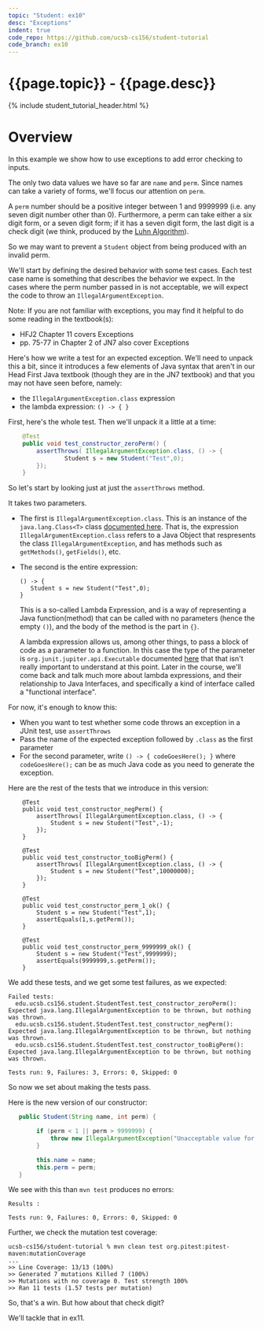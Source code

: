 ```yaml
---
topic: "Student: ex10"
desc: "Exceptions"
indent: true
code_repo: https://github.com/ucsb-cs156/student-tutorial
code_branch: ex10
---
```


# {{page.topic}} - {{page.desc}}

{% include student_tutorial_header.html %}

# Overview

In this example we show how to use exceptions
to add error checking to inputs.  

The only two data values we have so far are
`name` and `perm`.  Since names can take a variety
of forms, we'll focus our attention on `perm`.

A `perm` number should be a positive integer between
1 and 9999999 (i.e. any seven digit number other than 0).  Furthermore, a perm can take either
a six digit form, or a seven digit form; if it has
a seven digit form, the last digit is a check digit (we think, produced by the [Luhn Algorithm](https://en.wikipedia.org/wiki/Luhn_algorithm)).


So we may want to prevent a `Student` object from being produced with an invalid perm.

We'll start by defining the desired behavior with some test cases.  Each test case name is something that
describes the behavior we expect.  In the cases
where the perm number passed in is not acceptable,
we will expect the code to throw an `IllegalArgumentException`.  

Note: If you are not familiar with exceptions,
you may find it helpful to do some reading
in the textbook(s):
* HFJ2 Chapter 11 covers Exceptions
* pp. 75-77 in Chapter 2 of JN7 also cover Exceptions

Here's how we write a test for an expected exception.  We'll need to unpack this a bit, since it introduces a few elements of Java syntax that aren't in our Head First Java textbook (though they are in the JN7 textbook) and that you may not have seen before, namely:

* the `IllegalArgumentException.class` expression
* the lambda expression: `() -> { }`

First, here's the whole test.  Then we'll unpack it a little at a time:

```java
    @Test
    public void test_constructor_zeroPerm() {
        assertThrows( IllegalArgumentException.class, () -> {
                Student s = new Student("Test",0);
        });
    }
```

So let's start by looking just at just the `assertThrows` method.

It takes two parameters.  
* The first is `IllegalArgumentException.class`.  This is an instance of the `java.lang.Class<T>` class [documented here](https://docs.oracle.com/en/java/javase/17/docs/api/java.base/java/lang/Class.html).   That is, the expression `IllegalArgumentException.class` refers to a Java Object that respresents the class `IllegalArgumentException`, and has methods such as `getMethods()`, `getFields()`, etc.
* The second is the entire expression:
  
  ```
  () -> {
     Student s = new Student("Test",0);
  }
  ```
 
  This is a so-called Lambda Expression, and is a way of representing a Java function(method) that can be called with no parameters (hence the empty `()`), and the body of the method is the part in `{}`.
  
  A lambda expression allows us, among other things, to pass a block of code as a parameter to a function.  In this case the type of the parameter is `org.junit.jupiter.api.Executable` documented [here]() that that isn't really important to understand at this point.  Later in the course, we'll come back and talk much more about lambda expressions, and their relationship to Java Interfaces, and specifically a kind of interface called a "functional interface".
  
For now, it's enough to know this:

* When you want to test whether some code throws an exception in a JUnit test, use `assertThrows`
* Pass the name of the expected exception followed by `.class` as the first parameter
* For the second parameter, write `() -> { codeGoesHere(); }` where `codeGoesHere();` can be as much Java code
  as you need to generate the exception.



Here are the rest of the tests that we introduce in this version:

```
    @Test
    public void test_constructor_negPerm() {
        assertThrows( IllegalArgumentException.class, () -> {
            Student s = new Student("Test",-1);
        });
    }

    @Test
    public void test_constructor_tooBigPerm() {
        assertThrows( IllegalArgumentException.class, () -> {
            Student s = new Student("Test",10000000);
        });
    }

    @Test
    public void test_constructor_perm_1_ok() {
        Student s = new Student("Test",1);
        assertEquals(1,s.getPerm());
    }

    @Test
    public void test_constructor_perm_9999999_ok() {
        Student s = new Student("Test",9999999);
        assertEquals(9999999,s.getPerm());
    }
```

We add these tests, and we get some test failures, as we expected:

```
Failed tests:   
  edu.ucsb.cs156.student.StudentTest.test_constructor_zeroPerm(): Expected java.lang.IllegalArgumentException to be thrown, but nothing was thrown.
  edu.ucsb.cs156.student.StudentTest.test_constructor_negPerm(): Expected java.lang.IllegalArgumentException to be thrown, but nothing was thrown.
  edu.ucsb.cs156.student.StudentTest.test_constructor_tooBigPerm(): Expected java.lang.IllegalArgumentException to be thrown, but nothing was thrown.

Tests run: 9, Failures: 3, Errors: 0, Skipped: 0

```

So now we set about making the tests pass.

Here is the new version of our constructor:

```java
   public Student(String name, int perm) {

        if (perm < 1 || perm > 9999999) {
            throw new IllegalArgumentException("Unacceptable value for perm: " + perm);
        }

        this.name = name;
        this.perm = perm;
   }
```

We see with this than `mvn test` produces no errors:

```
Results :

Tests run: 9, Failures: 0, Errors: 0, Skipped: 0
```

Further, we check the mutation test coverage:

```
ucsb-cs156/student-tutorial % mvn clean test org.pitest:pitest-maven:mutationCoverage
...
>> Line Coverage: 13/13 (100%)
>> Generated 7 mutations Killed 7 (100%)
>> Mutations with no coverage 0. Test strength 100%
>> Ran 11 tests (1.57 tests per mutation)
```

So, that's a win.  But how about that check digit?

We'll tackle that in ex11.

